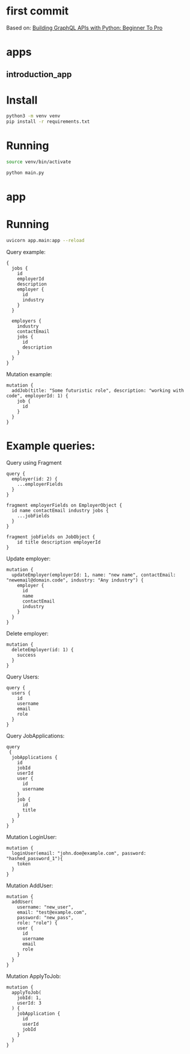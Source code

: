 # first commit
Based on: [Building GraphQL APIs with Python: Beginner To Pro](https://bairesdev.udemy.com/course/building-graphql-apis-with-python/learn/lecture/37422472#overview)

# apps

## introduction_app

# Install

```bash
python3 -m venv venv
pip install -r requirements.txt
```

# Running

```bash
source venv/bin/activate
```

```bash
python main.py
```

# app

# Running
```bash
uvicorn app.main:app --reload
```


Query example:
```
{ 
  jobs {
    id
    employerId
    description
    employer {
      id
      industry
    }
  }

  employers {
    industry
    contactEmail
    jobs {
      id
      description
    }
  }
}
```

Mutation example:
```
mutation {
  addJob(title: "Some futuristic role", description: "working with code", employerId: 1) {
    job {
      id
    }
  }
}
```

# Example queries:

Query using Fragment
```
query {
  employer(id: 2) {
    ...employerFields
  }
}

fragment employerFields on EmployerObject {
  id name contactEmail industry jobs {
    ...jobFields
  }
}

fragment jobFields on JobObject { 
	id title description employerId
}
```

Update employer:
```
mutation {
  updateEmployer(employerId: 1, name: "new name", contactEmail: "newemail@domain.code", industry: "Any industry") {
    employer {
      id
      name
      contactEmail
      industry
    }
  }
}
```

Delete employer:
```
mutation {
  deleteEmployer(id: 1) {
    success
  }
}
```

Query Users:
```
query {
  users {
    id
    username
    email
    role
  }
}
```

Query JobApplications:
```
query
 {
  jobApplications {
    id
    jobId
    userId
    user {
      id
      username
    }
    job {
      id
      title
    }
  }
}
```

Mutation LoginUser:
```
mutation {
  loginUser(email: "john.doe@example.com", password: "hashed_password_1"){
    token
  }
}
```

Mutation AddUser:
```
mutation {
  addUser(
    username: "new_user",
    email: "test@example.com",
    password: "new_pass",
    role: "role") {
    user {
      id
      username
      email
      role
    }
  }
}
```

Mutation ApplyToJob:
```
mutation {
  applyToJob(
    jobId: 1,
    userId: 3
  ) {
    jobApplication {
      id
      userId
      jobId
    }
  }
}
```
